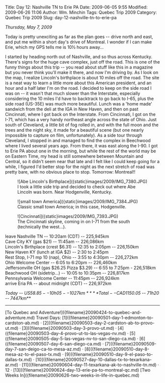 Title: Day 12: Nashville TN to Erie PA
Date: 2009-06-05 9:55
Modified: 2009-06-26 11:06
Author: Wm. Minchin
Tags: Quebec Trip 2009
Category: Quebec Trip 2009
Slug: day-12-nashville-tn-to-erie-pa

*Thursday, May 7, 2009*

Today is pretty unexciting as far as the plan goes -- drive north and
east, and put me within a short day's drive of Montreal. I wonder if I
can make Erie, which my GPS tells me is 10½ hours away...

<!-- read more -->

I started by heading north out of Nashville, and so thus across
Kentucky. There's signs for the huge cave complex, just off the road.
This is one of the funny things about this trip -- you read about stuff
like this in a magazine but you never think you'll make it there, and
now I'm driving by. As I look on the map, I realize Lincoln's birthplace
is about 10 miles off the road. The site is a neat way to learn a little
more about this American president, and an hour and a half later I'm on
the road. I decided to keep on the side road I was on -- it wasn't that
much slower than the Interstate, especially considering the 10 miles I'd
have to backtrack to go back to I-65, plus the side road (US-35E) was
much more beautiful. Lunch was a 'home made' sandwich from the deli at
the IGA in New Haven, and then on past Cincinnati, where I got back on
the Interstate. From Cincinnati, I got on the I-71, which has a very
handy northeast angle across the state of Ohio. Just south of Cleveland,
a little bit of fog rolled in, and with the full moon and the trees and
the night sky, it made for a beautiful scene (but one nearly impossible
to capture on film, unfortunately). As a side tour through Cleveland, I
stopped in and managed to find the complex in Beechwood where I lived
several years ago. From there, it was east along the I-90. I got to Erie
PA about one in the morning, but while the rest of the world may be on
Eastern Time, my head is still somewhere between Mountain and Central,
so it didn't seem near that late and I felt like I could keep going for
a while, I figured I'd better stop for the night as the next stretch of
road was pretty bare, with no obvious place to stop. Tomorrow:
Montreal!!

<figure markdown=1>
![Abe Lincoln's Birthplace]({static}images/2009/IMG_7380.JPG)
<figcaption markdown=1>
I took a little side trip and decided to check out where Abe Lincoln was
born. Near Hodgenville, Kentucky.
</figcaption>
</figure>

<figure markdown=1>
![small town America]({static}images/2009/IMG_7384.JPG)
<figcaption markdown=1>
Classic small town America; in this case, Hodgenville.
</figcaption>
</figure>

<figure markdown=1>
![Cincinnati]({static}images/2009/IMG_7393.JPG)
<figcaption markdown=1>
The Cincinnati skyline, coming in on I-71 from the south (technically the
west...).
</figcaption>
</figure>

leave Nashville TN -- 10:20am (CDT) -- 225,945km  
Cave City KY (gas $21) -- 11:45am -- 226,086km  
Lincoln's Birthplace (crest $6.31) -- 12:35 to 2:05pm -- 226,150km  
New Haven KY (lunch at IGA $2) -- 2:30 to 2:45pm  
Rest Stop, I-71 mp 10 (nap), Ohio -- 3:55 to 4:30pm -- 226,272km  
Ohio Welcome Center -- 6:05 to 6:20pm -- 226,460km  
Jeffersonville OH (gas $26.25 Pizza $3.29) -- 6:55 to 7:25pm -
226,518km  
Beachwood OH (sidetrip...) -- 10:05 to 10:35pm -- 226,817km  
Pennsylvania Welcome Center -- 11:45pm -- 226,924km  
arrive Eria PA -- about midnight (CDT) -- 226,972km

*Today -- US$58.85 -- 10h05 -- 1027km*  
***Total -- CAD$1150.05 -- 71h20 -- 7447km***

---

<div class="text-center" markdown=1>
[To Quebec and Adventure!]({filename}20090424-to-quebec-and-adventure.md)  
Travel Days:
[1]({filename}20090501-day-1-edmonton-to-cardston-ab.md) ·
[2]({filename}20090503-day-2-cardston-ab-to-provo-ut.md) ·
[3]({filename}20090503-day-3-provo-ut.md) ·
[4]({filename}20090503-day-4-provo-ut-to-las-vegas-nv.md) ·
[5]({filename}20090505-day-5-las-vegas-nv-to-san-diego-ca.md) ·
[6]({filename}20090507-day-6-san-diego-ca.md) ·
[7]({filename}20090509-day-7-san-deigo-ca-to-mesa-az.md) ·
[8]({filename}20090510-day-8-mesa-az-to-el-paso-tx.md) ·
[9]({filename}20090510-day-9-el-paso-to-dallas-tx.md) ·
[10]({filename}20090527-day-10-dallas-tx-to-texarkana-ar.md) ·
[11]({filename}20090604-day-11-texarkana-ak-to-nashville-tn.md) ·
12 ·
[13]({filename}20090624-day-13-erie-pa-to-montreal-qc.md)  
[Two Weeks In]({filename}20090626-two-weeks-in-life-in-quebec.md)
</div>
